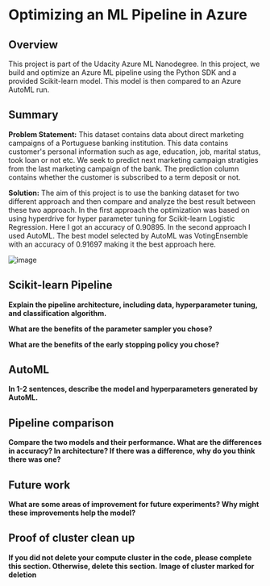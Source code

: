 # Optimizing an ML Pipeline in Azure

## Overview
This project is part of the Udacity Azure ML Nanodegree.
In this project, we build and optimize an Azure ML pipeline using the Python SDK and a provided Scikit-learn model.
This model is then compared to an Azure AutoML run.

## Summary
**Problem Statement:** This dataset contains data about direct marketing campaigns of a Portuguese banking institution. This data contains customer's personal information such as age, education, job, marital status, took loan or not etc. We seek to predict next marketing campaign stratigies from the last marketing campaign of the bank. The prediction column contains whether the customer is subscribed to a term deposit or not.

**Solution:** The aim of this project is to use the banking dataset for two different approach and then compare and analyze the best result between these two approach.
In the first approach the optimization was based on using hyperdrive for hyper parameter tuning for Scikit-learn Logistic Regression. Here I got an accuracy of 0.90895.
In the second approach I used AutoML. The best model selected by AutoML was VotingEnsemble with an accuracy of 0.91697 making it the best approach here.

![image](https://user-images.githubusercontent.com/27814345/113925128-446bae00-9808-11eb-898d-9a5f6045be24.png)


## Scikit-learn Pipeline
**Explain the pipeline architecture, including data, hyperparameter tuning, and classification algorithm.**

**What are the benefits of the parameter sampler you chose?**

**What are the benefits of the early stopping policy you chose?**

## AutoML
**In 1-2 sentences, describe the model and hyperparameters generated by AutoML.**

## Pipeline comparison
**Compare the two models and their performance. What are the differences in accuracy? In architecture? If there was a difference, why do you think there was one?**

## Future work
**What are some areas of improvement for future experiments? Why might these improvements help the model?**

## Proof of cluster clean up
**If you did not delete your compute cluster in the code, please complete this section. Otherwise, delete this section.**
**Image of cluster marked for deletion**
